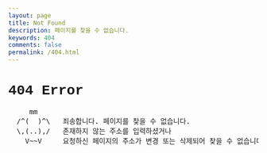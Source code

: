 ```yaml
---
layout: page
title: Not Found
description: 페이지를 찾을 수 없습니다.
keywords: 404
comments: false
permalink: /404.html
---
```




<!----------------------------------------------------------------
         mm
      /^(  )^\                     Ascii arts included in this page:
      \,(..),/                     - R2D2, provided by: http://www.chris.com/
        V~~V                       - Texts, generated from: http://www.network-science.de/ascii/  
                                   http:// cnfeat.github.io
            
------------------------------------------------------------------>

  <style>
    pre {
      background: none;
      border: none;

    }
    h1 {
      font-family: "Lucida Console", "Courier New", monospace;
    }
  </style>

  <h1>404 Error</h1>

  <pre>
     mm      
  /^(  )^\   죄송합니다. 페이지를 찾을 수 없습니다. 
  \,(..),/   존재하지 않는 주소를 입력하셨거나
    V~~V     요청하신 페이지의 주소가 변경 또는 삭제되어 찾을 수 없습니다.
  </pre>
